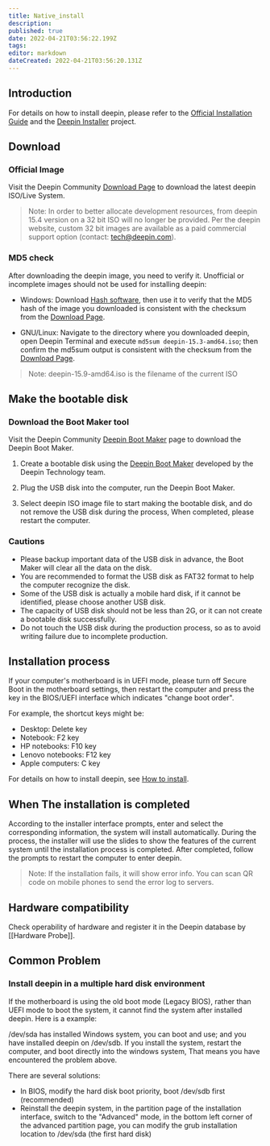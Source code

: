 ```yaml
---
title: Native_install
description: 
published: true
date: 2022-04-21T03:56:22.199Z
tags: 
editor: markdown
dateCreated: 2022-04-21T03:56:20.131Z
---
```


## Introduction

For details on how to install deepin, please refer to the [Official Installation Guide](https://www.deepin.org/en/installation/) and the [Deepin Installer](https://www.deepin.org/en/original/deepin-installer/) project.


## Download

### Official Image

Visit the Deepin Community [Download Page](https://www.deepin.org/en/download/) to download the latest  deepin ISO/Live System. 

> Note: In order to better allocate development resources, from deepin 15.4 version on a 32 bit ISO will no longer be provided. Per the deepin website, custom 32 bit images are available as a paid commercial support option (contact: tech@deepin.com). 


### MD5 check

After downloading the deepin image, you need to verify it. Unofficial or incomplete images should not be used for installing deepin:

* Windows: Download [Hash software](http://soft.hao123.com/soft/appid/25574.html), then use it to verify that the MD5 hash of the image you downloaded is consistent with the checksum from the [Download Page](https://www.deepin.org/en/download/).

* GNU/Linux: Navigate to the directory where you downloaded deepin, open Deepin Terminal and execute `md5sum deepin-15.3-amd64.iso`; then confirm the md5sum output is consistent with the checksum from the  [Download Page](https://www.deepin.org/en/download/).

> Note: deepin-15.9-amd64.iso is the filename of the current ISO


## Make the bootable disk

### Download the Boot Maker tool

Visit the Deepin Community [Deepin Boot Maker](https://www.deepin.org/en/original/deepin-boot-maker/) page to download the Deepin Boot Maker.


1. Create a bootable disk using the [Deepin Boot Maker](https://www.deepin.org/en/original/deepin-boot-maker/) developed by the Deepin Technology team.

2. Plug the USB disk into the computer, run the Deepin Boot Maker.

3. Select deepin ISO image file to start making the bootable disk, and do not remove the USB disk during the process, When completed, please restart the computer.


### Cautions

* Please backup important data of the USB disk in advance, the Boot Maker will clear all the data on the disk.
* You are recommended to format the USB disk as FAT32 format to help the computer recognize the disk.
* Some of the USB disk is actually a mobile hard disk, if it cannot be identified, please choose another USB disk.
* The capacity of USB disk should not be less than 2G, or it can not create a bootable disk successfully.
* Do not touch the USB disk during the production process, so as to avoid writing failure due to incomplete production.

## Installation process

If your computer's motherboard is in UEFI mode, please turn off Secure Boot in the motherboard settings, then restart the computer and press the key in the BIOS/UEFI interface which indicates "change boot order".


For example, the shortcut keys might be:


* Desktop: Delete key
* Notebook: F2 key
* HP notebooks: F10 key
* Lenovo notebooks: F12 key
* Apple computers: C key


For details on how to install deepin, see [How to install](https://www.deepin.org/en/installation/).


## When The installation is completed

According to the installer interface prompts, enter and select the corresponding information, the system will install automatically. During the process, the installer will use the slides to show the features of the current system until the installation process is completed. After completed, follow the prompts to restart the computer to enter deepin.

> Note: If the installation fails, it will show error info. You can scan QR code on mobile phones to send the error log to servers.

## Hardware compatibility
Check operability of hardware and register it in the Deepin database by [[Hardware Probe]].

## Common Problem
### Install deepin in a multiple hard disk environment

If the motherboard is using the old boot mode (Legacy BIOS), rather than UEFI mode to boot the system, it cannot find the system after installed deepin. Here is a example:

/dev/sda has installed Windows system, you can boot and use; and you have installed deepin on /dev/sdb. If you install the system, restart the computer, and boot directly into the windows system, That means you have encountered the problem above.

There are several solutions:
* In BIOS, modify the hard disk boot priority, boot /dev/sdb first (recommended)
* Reinstall the deepin system, in the partition page of the installation interface, switch to the "Advanced" mode, in the bottom left corner of the advanced partition page, you can modify the grub installation location to /dev/sda (the first hard disk)